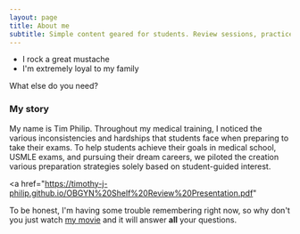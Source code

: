 ```yaml
---
layout: page
title: About me
subtitle: Simple content geared for students. Review sessions, practice question walkthroughs, and Q&As all tailored toward student success.
---
```




- I rock a great mustache
- I'm extremely loyal to my family

What else do you need?

### My story

My name is Tim Philip. Throughout my medical training, I noticed the various inconsistencies and hardships that students face when preparing to take their exams. To help students achieve their goals in medical school, USMLE exams, and pursuing their dream careers, we piloted the creation various preparation strategies solely based on student-guided interest.

<a href="https://timothy-j-philip.github.io/OBGYN%20Shelf%20Review%20Presentation.pdf"

To be honest, I'm having some trouble remembering right now, so why don't you just watch [my movie](https://en.wikipedia.org/wiki/The_Princess_Bride_%28film%29) and it will answer **all** your questions.
